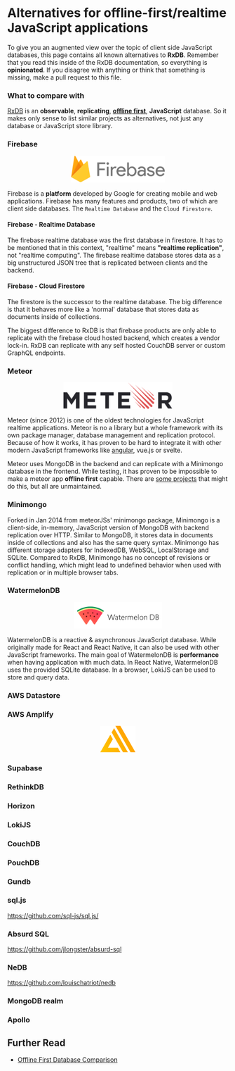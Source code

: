 # Alternatives for offline-first/realtime JavaScript applications

To give you an augmented view over the topic of client side JavaScript databases, this page contains all known alternatives to **RxDB**. Remember that you read this inside of the RxDB documentation, so everything is **opinionated**.
If you disagree with anything or think that something is missing, make a pull request to this file.


### What to compare with

[RxDB](https://rxdb.info) is an **observable**, **replicating**, **[offline first](./offline-first.md)**, **JavaScript** database. So it makes only sense to list similar projects as alternatives, not just any database or JavaScript store library.



### Firebase

<p align="center">
  <img src="./files/alternatives/firebase.svg" alt="firebase alternative" height="60" />
</p>

Firebase is a **platform** developed by Google for creating mobile and web applications. Firebase has many features and products, two of which are client side databases. The `Realtime Database` and the `Cloud Firestore`.

#### Firebase - Realtime Database

The firebase realtime database was the first database in firestore. It has to be mentioned that in this context, "realtime" means **"realtime replication"**, not "realtime computing". The firebase realtime database stores data as a big unstructured JSON tree that is replicated between clients and the backend.

#### Firebase - Cloud Firestore

The firestore is the successor to the realtime database. The big difference is that it behaves more like a 'normal' database that stores data as documents inside of collections.

The biggest difference to RxDB is that firebase products are only able to replicate with the firebase cloud hosted backend, which creates a vendor lock-in. RxDB can replicate with any self hosted CouchDB server or custom GraphQL endpoints.

### Meteor

<p align="center">
  <img src="./files/alternatives/meteor_text.svg" alt="MeteorJS alternative" height="60" />
</p>

Meteor (since 2012) is one of the oldest technologies for JavaScript realtime applications. Meteor is no a library but a whole framework with its own package manager, database management and replication protocol.
Because of how it works, it has proven to be hard to integrate it with other modern JavaScript frameworks like [angular](https://github.com/urigo/angular-meteor), vue.js or svelte.

Meteor uses MongoDB in the backend and can replicate with a Minimongo database in the frontend.
While testing, it has proven to be impossible to make a meteor app **offline first** capable. There are [some projects](https://github.com/frozeman/meteor-persistent-minimongo2) that might do this, but all are unmaintained.


### Minimongo

Forked in Jan 2014 from meteorJSs' minimongo package, Minimongo is a client-side, in-memory, JavaScript version of MongoDB with backend replication over HTTP. Similar to MongoDB, it stores data in documents inside of collections and also has the same query syntax. Minimongo has different storage adapters for IndexedDB, WebSQL, LocalStorage and SQLite.
Compared to RxDB, Minimongo has no concept of revisions or conflict handling, which might lead to undefined behavior when used with replication or in multiple browser tabs.

### WatermelonDB

<p align="center">
  <img src="./files/alternatives/watermelondb.png" alt="WatermelonDB alternative" height="60" />
</p>

WatermelonDB is a reactive & asynchronous JavaScript database. While originally made for React and React Native, it can also be used with other JavaScript frameworks. The main goal of WatermelonDB is **performance** when having application with much data.
In React Native, WatermelonDB uses the provided SQLite database. In a browser, LokiJS can be used to store and query data.

### AWS Datastore
### AWS Amplify
<p align="center">
  <img src="./files/alternatives/aws-amplify.svg" alt="AWS Amplify alternative" height="60" />
</p>


### Supabase

### RethinkDB
### Horizon

### LokiJS

### CouchDB
### PouchDB

### Gundb

### sql.js
https://github.com/sql-js/sql.js/

### Absurd SQL
https://github.com/jlongster/absurd-sql

### NeDB

https://github.com/louischatriot/nedb

### MongoDB realm

### Apollo

## Further Read

- [Offline First Database Comparison](https://github.com/pubkey/client-side-databases)
